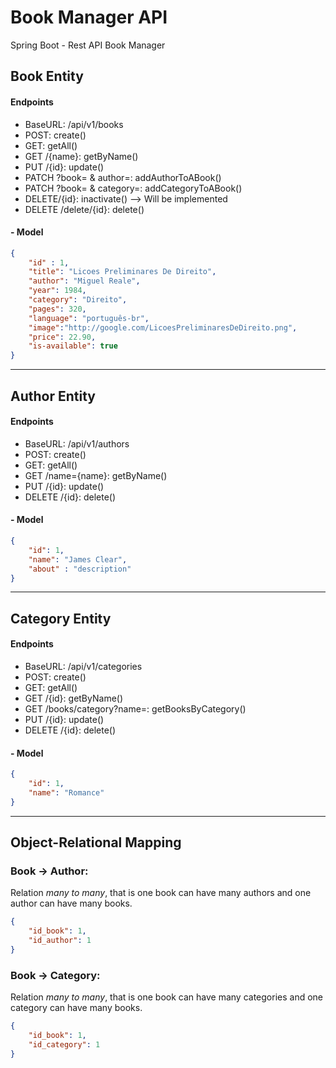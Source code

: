 # **Book Manager API**
Spring Boot - Rest API Book Manager

##  **Book Entity**

#### **Endpoints**
- BaseURL: /api/v1/books
- POST: create()
- GET: getAll()
- GET /{name}: getByName()
- PUT /{id}: update()
- PATCH ?book= & author=: addAuthorToABook()
- PATCH ?book= & category=: addCategoryToABook()
- DELETE/{id}: inactivate() --> Will be implemented
- DELETE /delete/{id}: delete()

#### **- Model**

```json
{
    "id" : 1,
    "title": "Licoes Preliminares De Direito",
    "author": "Miguel Reale",
    "year": 1984,
    "category": "Direito",
    "pages": 320,
    "language": "português-br",
    "image":"http://google.com/LicoesPreliminaresDeDireito.png",
    "price": 22.90,
    "is-available": true
}
```

---

## **Author Entity**

#### **Endpoints**
- BaseURL: /api/v1/authors
- POST: create()
- GET: getAll()
- GET /name={name}: getByName()
- PUT /{id}: update()
- DELETE /{id}: delete()

#### **- Model**

```json
{
    "id": 1,
    "name": "James Clear",
    "about" : "description"
}
```

---

## **Category Entity**

#### **Endpoints**
- BaseURL: /api/v1/categories
- POST: create()
- GET: getAll()
- GET /{id}: getByName()
- GET /books/category?name=: getBooksByCategory()
- PUT /{id}: update()
- DELETE /{id}: delete()

#### **- Model**

```json
{
    "id": 1,
    "name": "Romance"
}
```

---

## **Object-Relational Mapping**

### **Book -> Author:**

Relation _many to many_, that is one book can have many authors and one author can have many books.

```json
{
    "id_book": 1,
    "id_author": 1
}
```

### **Book -> Category:**

Relation _many to many_, that is one book can have many categories and one category can have many books.

```json
{
    "id_book": 1,
    "id_category": 1
}
```

